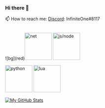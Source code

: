 ### Hi there 👋

<!--
**InfinitePossibilities/InfinitePossibilities** is a ✨ _special_ ✨ repository because its `README.md` (this file) appears on your GitHub profile.

Here are some ideas to get you started:

- 🔭 I’m currently working on ...
- 🌱 I’m currently learning ...
- 👯 I’m looking to collaborate on ...
- 🤔 I’m looking for help with ...
- 💬 Ask me about ...
- 📫 How to reach me: ...
- 😄 Pronouns: ...
- ⚡ Fun fact: ...
-->

📫 How to reach me: [Discord](https://discordapp.com/users/175390734608891905): InfiniteOne#8117
<br />
<br />
<p float="left">
  ![bg](red)<img alt="net" width="88px" src="https://cdn.cdnlogo.com/logos/d/95/dotnet.svg" />
  <img alt ="js/node" width="88px" src="https://cdn.cdnlogo.com/logos/n/94/nodejs-icon.svg" />
</p>
<p float="left">
  <img alt ="python" width="88px" src="https://cdn.cdnlogo.com/logos/p/3/python.svg" />
  <img alt ="lua" width="88px" src="https://cdn.cdnlogo.com/logos/l/50/lua.svg" />
</p>


[![My GitHub Stats](https://github-readme-stats.vercel.app/api/?username=InfinitePossibilities&count_private=true&theme=tokyonight&showicons=true)]()
